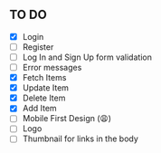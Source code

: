 ## TO DO

- [x] Login
- [ ] Register
- [ ] Log In and Sign Up form validation
- [ ] Error messages
- [x] Fetch Items
- [x] Update Item
- [x] Delete Item
- [x] Add Item
- [ ] Mobile First Design (😩)
- [ ] Logo
- [ ] Thumbnail for links in the body
